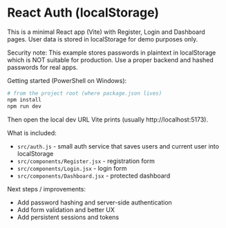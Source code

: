 # React Auth (localStorage)

This is a minimal React app (Vite) with Register, Login and Dashboard pages. User data is stored in localStorage for demo purposes only.

Security note: This example stores passwords in plaintext in localStorage which is NOT suitable for production. Use a proper backend and hashed passwords for real apps.

Getting started (PowerShell on Windows):

```powershell
# from the project root (where package.json lives)
npm install
npm run dev
```

Then open the local dev URL Vite prints (usually http://localhost:5173).

What is included:
- `src/auth.js` - small auth service that saves users and current user into localStorage
- `src/components/Register.jsx` - registration form
- `src/components/Login.jsx` - login form
- `src/components/Dashboard.jsx` - protected dashboard

Next steps / improvements:
- Add password hashing and server-side authentication
- Add form validation and better UX
- Add persistent sessions and tokens
